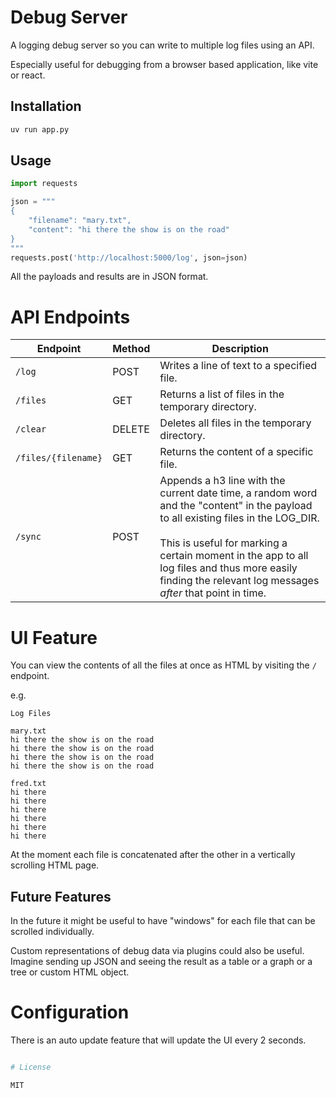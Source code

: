 # Debug Server

A logging debug server so you can write to multiple log files using an API.

Especially useful for debugging from a browser based application, like vite or react.

## Installation

```bash
uv run app.py
```

## Usage

```python
import requests

json = """
{
    "filename": "mary.txt",
    "content": "hi there the show is on the road"
}
"""
requests.post('http://localhost:5000/log', json=json)
```

All the payloads and results are in JSON format.

# API Endpoints

| Endpoint          | Method | Description                                   |
|--------------------|--------|-----------------------------------------------|
| `/log`            | POST   | Writes a line of text to a specified file.    |
| `/files`          | GET    | Returns a list of files in the temporary directory. |
| `/clear`          | DELETE | Deletes all files in the temporary directory. |
| `/files/{filename}` | GET    | Returns the content of a specific file.      |
| `/sync`           | POST    | Appends a h3 line with the current date time, a random word and the "content" in the payload to all existing files in the LOG_DIR. <br><br>This is useful for marking a certain moment in the app to all log files and thus more easily finding the relevant log messages *after* that point in time. |


# UI Feature

You can view the contents of all the files at once as HTML by visiting the `/` endpoint.

e.g.

```
Log Files

mary.txt
hi there the show is on the road
hi there the show is on the road
hi there the show is on the road
hi there the show is on the road

fred.txt
hi there
hi there
hi there
hi there
hi there
hi there
```

At the moment each file is concatenated after the other in a vertically scrolling HTML page. 

## Future Features

In the future it might be useful to have "windows" for each file that can be scrolled individually.

Custom representations of debug data via plugins could also be useful. Imagine sending up JSON and seeing the result as a table or a graph or a tree or custom HTML object.

# Configuration

There is an auto update feature that will update the UI every 2 seconds.

```bash

# License

MIT

